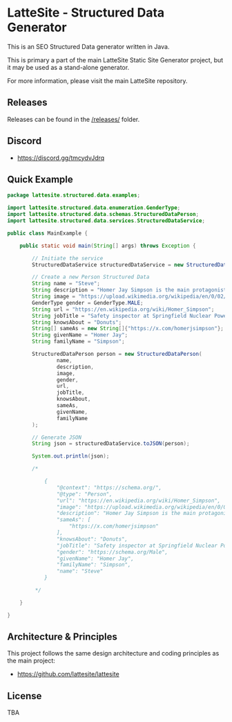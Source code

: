 # LatteSite - Structured Data Generator

This is an SEO Structured Data generator written in Java.

This is primary a part of the main LatteSite Static Site Generator project, but it may be used as a stand-alone generator.

For more information, please visit the main LatteSite repository.



## Releases

Releases can be found in the [/releases/](https://github.com/lattesite/lattesite-structured-data/tree/master/releases) folder.



## Discord

- https://discord.gg/tmcydvJdrq



## Quick Example

```java
package lattesite.structured.data.examples;

import lattesite.structured.data.enumeration.GenderType;
import lattesite.structured.data.schemas.StructuredDataPerson;
import lattesite.structured.data.services.StructuredDataService;

public class MainExample {

    public static void main(String[] args) throws Exception {

        // Initiate the service
        StructuredDataService structuredDataService = new StructuredDataService();

        // Create a new Person Structured Data
        String name = "Steve";
        String description = "Homer Jay Simpson is the main protagonist of the American animated television series The Simpsons and patriarch of the titular Simpson family.";
        String image = "https://upload.wikimedia.org/wikipedia/en/0/02/Homer_Simpson_2006.png";
        GenderType gender = GenderType.MALE;
        String url = "https://en.wikipedia.org/wiki/Homer_Simpson";
        String jobTitle = "Safety inspector at Springfield Nuclear Power Plant";
        String knowsAbout = "Donuts";
        String[] sameAs = new String[]{"https://x.com/homerjsimpson"};
        String givenName = "Homer Jay";
        String familyName = "Simpson";

        StructuredDataPerson person = new StructuredDataPerson(
                name,
                description,
                image,
                gender,
                url,
                jobTitle,
                knowsAbout,
                sameAs,
                givenName,
                familyName
        );

        // Generate JSON
        String json = structuredDataService.toJSON(person);

        System.out.println(json);

        /*

            {
                "@context": "https://schema.org/",
                "@type": "Person",
                "url": "https://en.wikipedia.org/wiki/Homer_Simpson",
                "image": "https://upload.wikimedia.org/wikipedia/en/0/02/Homer_Simpson_2006.png",
                "description": "Homer Jay Simpson is the main protagonist of the American animated television series The Simpsons and patriarch of the titular Simpson family.",
                "sameAs": [
                    "https://x.com/homerjsimpson"
                ],
                "knowsAbout": "Donuts",
                "jobTitle": "Safety inspector at Springfield Nuclear Power Plant",
                "gender": "https://schema.org/Male",
                "givenName": "Homer Jay",
                "familyName": "Simpson",
                "name": "Steve"
            }

         */

    }

}
```

## Architecture & Principles

This project follows the same design architecture and coding principles as the main project:

- https://github.com/lattesite/lattesite


## License

TBA